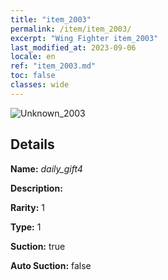 ```yaml
---
title: "item_2003"
permalink: /item/item_2003/
excerpt: "Wing Fighter item_2003"
last_modified_at: 2023-09-06
locale: en
ref: "item_2003.md"
toc: false
classes: wide
---
```



 ![Unknown_2003](/images/item/daily_gift4_p.png)



## Details

 **Name:** *daily_gift4* 

 **Description:** 

 **Rarity:** 1 

 **Type:** 1 

 **Suction:** true 

 **Auto Suction:** false 



